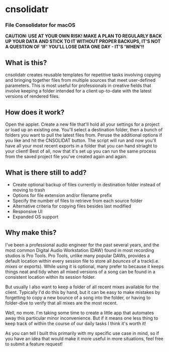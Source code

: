 # cnsolidatr
### File Consolidator for macOS

**CAUTION: USE AT YOUR OWN RISK!
MAKE A PLAN TO REGULARLY BACK UP YOUR DATA AND STICK TO IT
WITHOUT PROPER BACKUPS, IT'S NOT A QUESTION OF 'IF' YOU'LL LOSE DATA ONE DAY - IT'S 'WHEN'!!**

## What is this?

cnsolidatr creates reusable templates for repetitive tasks involving copying and bringing together files from multiple sources that meet user-defined parameters. This is most useful for professionals in creative fields that involve keeping a folder intended for a client up-to-date with the latest versions of rendered files.

## How does it work?

Open the applet. Create a new file that'll hold all your settings for a project or load up an existing one. You'll select a destination folder, then a bunch of folders you want to pull the latest files from. Peruse the additional options if you like and hit the CNSOLIDAT button. The script will run and now you'll have all your most recent exports in a folder that you can hand striaght to your client! Best of all, now that it's set up you can run the same process from the saved project file you've created again and again.

## What is there still to add?

* Create optional backup of files currently in destination folder instead of moving to trash
* Options for file extension and/or filename prefix
* Specify the number of files to retrieve from each source folder
* Alternative criteria for copying files besides last modified
* Responsive UI
* Expanded OS support

## Why make this?

I've been a professional audio engineer for the past several years, and the most common Digital Audio Workstation (DAW) found in most recording studios is Pro Tools. Pro Tools, unlike many popular DAWs, provides a default location within every session file to store all *bounces* of a track(i.e. *mixes* or exports). While using it is optional, many prefer to because it keeps things neat and tidy when all mixed versions of a song can be found in a consistent location within its session folder.

But usually I also want to keep a folder of all recent mixes available for the client. Typically I'd do this by hand, but it can be easy to make mistakes by forgetting to copy a new bounce of a song into the folder, or having to folder-dive to verify that all mixes are the most recent.

Well, no more. I'm taking some time to create a little app that automates away this particular minor inconvenience. But if it means one less thing to keep track of within the course of our daily tasks I think it's worth it!

As you can tell I built this primarily with my specific use case in mind, so if you have an idea that would make it more useful in more situations, feel free to submit a feature request!